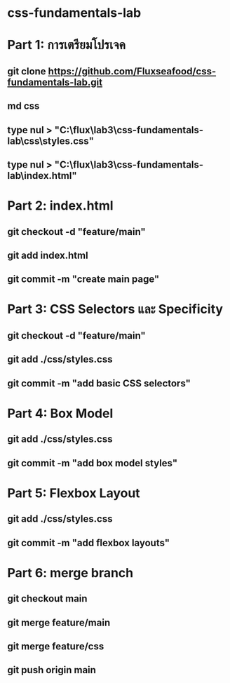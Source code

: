 # css-fundamentals-lab

# Part 1: การเตรียมโปรเจค
## git clone https://github.com/Fluxseafood/css-fundamentals-lab.git
## md  css
## type nul > "C:\flux\lab3\css-fundamentals-lab\css\styles.css"
## type nul > "C:\flux\lab3\css-fundamentals-lab\index.html"

# Part 2: index.html
## git checkout -d "feature/main"
## git add index.html
## git commit -m "create main page"

# Part 3: CSS Selectors และ Specificity
## git checkout -d "feature/main"
## git add ./css/styles.css
## git commit -m "add basic CSS selectors"

# Part 4: Box Model
## git add ./css/styles.css
## git commit -m "add box model styles"

# Part 5: Flexbox Layout
## git add ./css/styles.css
## git commit -m "add flexbox layouts"

# Part 6: merge branch
## git checkout main
## git merge feature/main
## git merge feature/css
## git push origin main